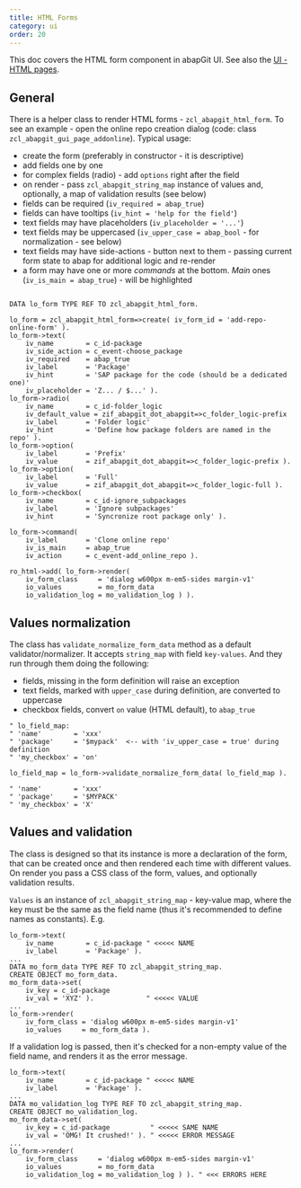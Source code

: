 ```yaml
---
title: HTML Forms
category: ui
order: 20
---
```


This doc covers the HTML form component in abapGit UI. See also the [UI - HTML pages](./developing-ui.html).

## General

There is a helper class to render HTML forms - `zcl_abapgit_html_form`. To see an example - open the online repo creation dialog (code: class `zcl_abapgit_gui_page_addonline`). Typical usage:
- create the form (preferably in constructor - it is descriptive)
- add fields one by one
- for complex fields (radio) - add `options` right after the field
- on render - pass `zcl_abapgit_string_map` instance of values and, optionally, a map of validation results (see below)
- fields can be required (`iv_required = abap_true`)
- fields can have tooltips (`iv_hint = 'help for the field'`)
- text fields may have placeholders (`iv_placeholder = '...'`)
- text fields may be uppercased (`iv_upper_case = abap_bool` - for normalization - see below)
- text fields may have side-actions - button next to them - passing current form state to abap for additional logic and re-render
- a form may have one or more *commands* at the bottom. *Main* ones (`iv_is_main = abap_true`) - will be highlighted

```abap

DATA lo_form TYPE REF TO zcl_abapgit_html_form.

lo_form = zcl_abapgit_html_form=>create( iv_form_id = 'add-repo-online-form' ).
lo_form->text(
    iv_name        = c_id-package
    iv_side_action = c_event-choose_package
    iv_required    = abap_true
    iv_label       = 'Package'
    iv_hint        = 'SAP package for the code (should be a dedicated one)'
    iv_placeholder = 'Z... / $...' ).
lo_form->radio(
    iv_name        = c_id-folder_logic
    iv_default_value = zif_abapgit_dot_abapgit=>c_folder_logic-prefix
    iv_label       = 'Folder logic'
    iv_hint        = 'Define how package folders are named in the repo' ).
lo_form->option(
    iv_label       = 'Prefix'
    iv_value       = zif_abapgit_dot_abapgit=>c_folder_logic-prefix ).
lo_form->option(
    iv_label       = 'Full'
    iv_value       = zif_abapgit_dot_abapgit=>c_folder_logic-full ).
lo_form->checkbox(
    iv_name        = c_id-ignore_subpackages
    iv_label       = 'Ignore subpackages'
    iv_hint        = 'Syncronize root package only' ).

lo_form->command(
    iv_label       = 'Clone online repo'
    iv_is_main     = abap_true
    iv_action      = c_event-add_online_repo ).

ro_html->add( lo_form->render(
    iv_form_class     = 'dialog w600px m-em5-sides margin-v1'
    io_values         = mo_form_data
    io_validation_log = mo_validation_log ) ).

```

## Values normalization

The class has `validate_normalize_form_data` method as a default validator/normalizer. It accepts `string_map` with field `key-values`. And they run through them doing the following:
- fields, missing in the form definition will raise an exception
- text fields, marked with `upper_case` during definition, are converted to uppercase
- checkbox fields, convert `on` value (HTML default), to `abap_true`

```abap
" lo_field_map:
" 'name'        = 'xxx'
" 'package'     = '$mypack'  <-- with 'iv_upper_case = true' during definition
" 'my_checkbox' = 'on'

lo_field_map = lo_form->validate_normalize_form_data( lo_field_map ).

" 'name'        = 'xxx'
" 'package'     = '$MYPACK'
" 'my_checkbox' = 'X'
```

## Values and validation

The class is designed so that its instance is more a declaration of the form, that can be created once and then rendered each time with different values. On render you pass a CSS class of the form, values, and optionally validation results.

`Values` is an instance of `zcl_abapgit_string_map` - key-value map, where the key must be the same as the field name (thus it's recommended to define names as constants). E.g.

```abap
lo_form->text(
    iv_name        = c_id-package " <<<<< NAME
    iv_label       = 'Package' ).
...
DATA mo_form_data TYPE REF TO zcl_abapgit_string_map.
CREATE OBJECT mo_form_data.
mo_form_data->set(
    iv_key = c_id-package
    iv_val = 'XYZ' ).             " <<<<< VALUE
...
lo_form->render(
    iv_form_class = 'dialog w600px m-em5-sides margin-v1'
    io_values     = mo_form_data ).
```

If a validation log is passed, then it's checked for a non-empty value of the field name, and renders it as the error message.

```abap
lo_form->text(
    iv_name        = c_id-package " <<<<< NAME
    iv_label       = 'Package' ).
...
DATA mo_validation_log TYPE REF TO zcl_abapgit_string_map.
CREATE OBJECT mo_validation_log.
mo_form_data->set(
    iv_key = c_id-package          " <<<<< SAME NAME
    iv_val = 'OMG! It crushed!' ). " <<<<< ERROR MESSAGE
...
lo_form->render(
    iv_form_class     = 'dialog w600px m-em5-sides margin-v1'
    io_values         = mo_form_data
    io_validation_log = mo_validation_log ) ). " <<< ERRORS HERE
```
